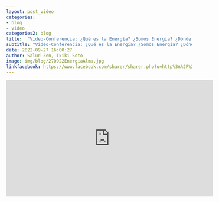 ```yaml
---
layout: post_video
categories:
- blog
- video
categories2: blog
title:  "Video-Conferencia: ¿Qué es la Energía? ¿Somos Energía? ¿Dónde se aloja el Alma?..."
subtitle: "Video-Conferencia: ¿Qué es la Energía? ¿Somos Energía? ¿Dónde se aloja el Alma?..."
date: 2022-09-27 16:00:27
author: Salud-Zen, Txiki Soto
image: img/blog/270922EnergiaAlma.jpg
linkfacebook: https://www.facebook.com/sharer/sharer.php?u=http%3A%2F%2Fwww.salud-zen.com%2Fblog%2F2022%2F09%2F27%2Fvideo-energia-alma.html&amp;src=sdkpreparse
---  
```

<iframe width="560" height="315" src="https://www.youtube.com/embed/Mk4Fo0h8Elg" title="YouTube video player" frameborder="0" allow="accelerometer; autoplay; clipboard-write; encrypted-media; gyroscope; picture-in-picture" allowfullscreen></iframe>
